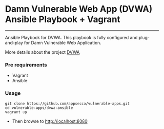 # Damn Vulnerable Web App (DVWA) Ansible Playbook + Vagrant

---

Ansible Playbook for DVWA. This playbook is fully configured and plug-and-play for Damn Vulnerable Web Application.

More details about the project [DVWA](https://github.com/RandomStorm/DVWA)


### Pre requirements

- Vagrant 
- Ansible


### Usage

```
git clone https://github.com/appsecco/vulnerable-apps.git
cd vulnerable-apps/dvwa-ansible
vagrant up
```

- Then browse to [http://localhost:8080](http://localhost:8080)

